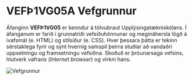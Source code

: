 # VEFÞ1VG05A Vefgrunnur

Áfanginn **VEFÞ1VG05** er kenndur á tölvubraut Upplýsingatækniskólans. Í áfanganum er farið í grunnatriði vefsíðuhönnunar og megináhersla lögð á ívafsmál (e. HTML) og stílsíður (e. CSS). Hver þessara þátta er tekinn sérstaklega fyrir og sýnt hvernig samspil þeirra stuðlar að vandaðri uppsetningu og framsetningu vefsíðna. Skoðuð er þróunarsaga vefsins, hlutverk vafrans (_Internet browser_) og virkni hans.

![Vefgrunnur](img/Responsive-Web-Design)
<!--
#### 🧙 [Verkefni og námsefni](https://github.com/vefgrunnur/23-Verkefni-s1/)
#### 👋 [Undirbúningur og bjargir](https://github.com/vefgrunnur/23-Verkefni-s1/wiki)
-->
